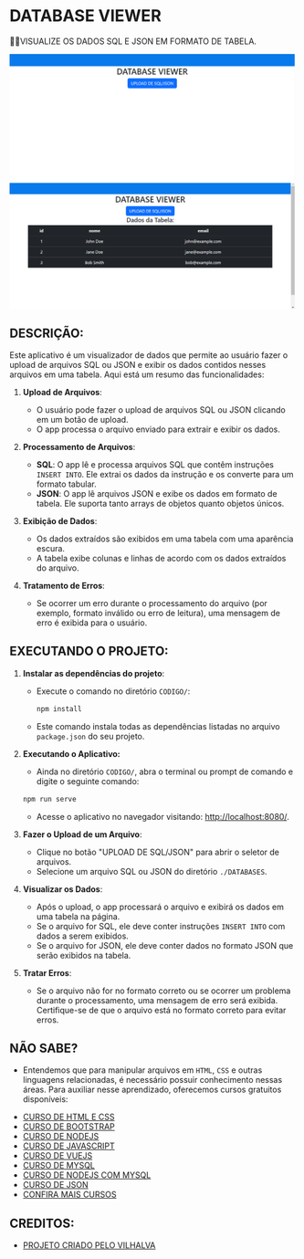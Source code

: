 # DATABASE VIEWER
👨‍🏫VISUALIZE OS DADOS SQL E JSON EM FORMATO DE TABELA.

<img src="./IMAGENS/FOTO_1.png" align="center" width="500"> <br> 
<img src="./IMAGENS/FOTO_2.png" align="center" width="500"> <br> 

## DESCRIÇÃO:
Este aplicativo é um visualizador de dados que permite ao usuário fazer o upload de arquivos SQL ou JSON e exibir os dados contidos nesses arquivos em uma tabela. Aqui está um resumo das funcionalidades:

1. **Upload de Arquivos**:
   - O usuário pode fazer o upload de arquivos SQL ou JSON clicando em um botão de upload.
   - O app processa o arquivo enviado para extrair e exibir os dados.

2. **Processamento de Arquivos**:
   - **SQL**: O app lê e processa arquivos SQL que contêm instruções `INSERT INTO`. Ele extrai os dados da instrução e os converte para um formato tabular.
   - **JSON**: O app lê arquivos JSON e exibe os dados em formato de tabela. Ele suporta tanto arrays de objetos quanto objetos únicos.

3. **Exibição de Dados**:
   - Os dados extraídos são exibidos em uma tabela com uma aparência escura.
   - A tabela exibe colunas e linhas de acordo com os dados extraídos do arquivo.

4. **Tratamento de Erros**:
   - Se ocorrer um erro durante o processamento do arquivo (por exemplo, formato inválido ou erro de leitura), uma mensagem de erro é exibida para o usuário.

## EXECUTANDO O PROJETO:
1. **Instalar as dependências do projeto**:
   - Execute o comando no diretório `CODIGO/`:
     ```cmd
     npm install
     ```

   - Este comando instala todas as dependências listadas no arquivo `package.json` do seu projeto.

2. **Executando o Aplicativo:**
   - Ainda no diretório `CODIGO/`, abra o terminal ou prompt de comando e digite o seguinte comando:
   ```bash
   npm run serve
   ```

   - Acesse o aplicativo no navegador visitando: [http://localhost:8080/](http://localhost:8080/).
   
3. **Fazer o Upload de um Arquivo**:
   - Clique no botão "UPLOAD DE SQL/JSON" para abrir o seletor de arquivos.
   - Selecione um arquivo SQL ou JSON do diretório `./DATABASES`.

4. **Visualizar os Dados**:
   - Após o upload, o app processará o arquivo e exibirá os dados em uma tabela na página.
   - Se o arquivo for SQL, ele deve conter instruções `INSERT INTO` com dados a serem exibidos.
   - Se o arquivo for JSON, ele deve conter dados no formato JSON que serão exibidos na tabela.

5. **Tratar Erros**:
   - Se o arquivo não for no formato correto ou se ocorrer um problema durante o processamento, uma mensagem de erro será exibida. Certifique-se de que o arquivo está no formato correto para evitar erros.

## NÃO SABE?
- Entendemos que para manipular arquivos em `HTML`, `CSS` e outras linguagens relacionadas, é necessário possuir conhecimento nessas áreas. Para auxiliar nesse aprendizado, oferecemos cursos gratuitos disponíveis:
* [CURSO DE HTML E CSS](https://github.com/VILHALVA/CURSO-DE-HTML-E-CSS)
* [CURSO DE BOOTSTRAP](https://github.com/VILHALVA/CURSO-DE-BOOTSTRAP)
* [CURSO DE NODEJS](https://github.com/VILHALVA/CURSO-DE-NODEJS)
* [CURSO DE JAVASCRIPT](https://github.com/VILHALVA/CURSO-DE-JAVASCRIPT)
* [CURSO DE VUEJS](https://github.com/VILHALVA/CURSO-DE-VUEJS)
* [CURSO DE MYSQL](https://github.com/VILHALVA/CURSO-DE-MYSQL)
* [CURSO DE NODEJS COM MYSQL](https://github.com/VILHALVA/CURSO-DE-NODEJS-COM-MYSQL)
* [CURSO DE JSON](https://github.com/VILHALVA/CURSO-DE-JSON)
* [CONFIRA MAIS CURSOS](https://github.com/VILHALVA?tab=repositories&q=+topic:CURSO)

## CREDITOS:
- [PROJETO CRIADO PELO VILHALVA](https://github.com/VILHALVA)



